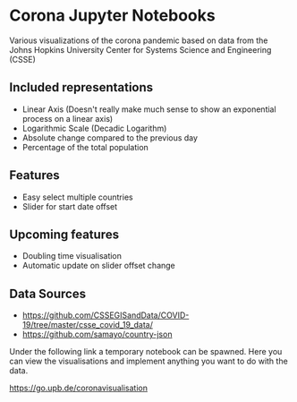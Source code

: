 # Corona Jupyter Notebooks
Various visualizations of the corona pandemic based on data from the Johns Hopkins University Center for Systems Science and Engineering (CSSE)
## Included representations
+ Linear Axis (Doesn't really make much sense to show an exponential process on a linear axis)
+ Logarithmic Scale (Decadic Logarithm)
+ Absolute change compared to the previous day
+ Percentage of the total population
## Features
+ Easy select multiple countries
+ Slider for start date offset

## Upcoming features
+ Doubling time visualisation
+ Automatic update on slider offset change 

## Data Sources
+ https://github.com/CSSEGISandData/COVID-19/tree/master/csse_covid_19_data/
+ https://github.com/samayo/country-json

Under the following link a temporary notebook can be spawned. Here you can view the visualisations and implement anything you want to do with the data.

https://go.upb.de/coronavisualisation
